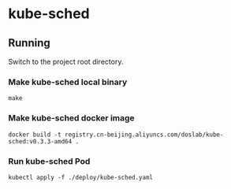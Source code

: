 # kube-sched

## Running

Switch to the project root directory.

### Make kube-sched local binary
```
make
```

### Make kube-sched docker image
```
docker build -t registry.cn-beijing.aliyuncs.com/doslab/kube-sched:v0.3.3-amd64 .
```

### Run kube-sched Pod
```
kubectl apply -f ./deploy/kube-sched.yaml
```